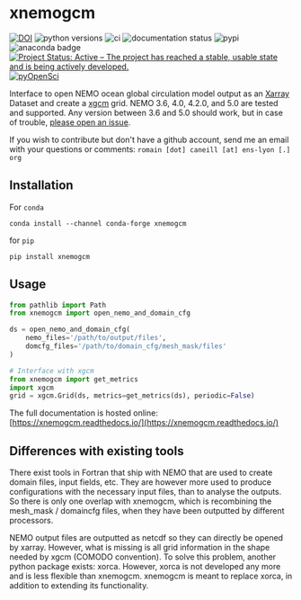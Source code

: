 # xnemogcm

[![DOI](https://zenodo.org/badge/DOI/10.5281/zenodo.5724577.svg)](https://doi.org/10.5281/zenodo.5724577)
![python versions](https://img.shields.io/pypi/pyversions/xnemogcm.svg)
![ci](https://github.com/rcaneill/xnemogcm/actions/workflows/ci.yml/badge.svg)
![documentation status](https://readthedocs.org/projects/xnemogcm/badge/?version=latest)
![pypi](https://badge.fury.io/py/xnemogcm.svg)
![anaconda badge](https://anaconda.org/conda-forge/xnemogcm/badges/version.svg)
[![Project Status: Active – The project has reached a stable, usable state and is being actively developed.](https://www.repostatus.org/badges/latest/active.svg)](https://www.repostatus.org/#active)
[![pyOpenSci](https://tinyurl.com/y22nb8up)](https://github.com/pyOpenSci/software-review/issues/155)

Interface to open NEMO ocean global circulation model output as an [Xarray](https://docs.xarray.dev/en/stable/) Dataset and create a [xgcm](https://xgcm.readthedocs.io/en/latest/) grid. 
NEMO 3.6, 4.0, 4.2.0, and 5.0 are tested and supported. Any version between 3.6 and 5.0 should work,
but in case of trouble, [please open an issue](https://github.com/rcaneill/xnemogcm/issues).

If you wish to contribute but don't have a github account, send me an email with your questions or comments: `romain [dot] caneill [at] ens-lyon [.] org`

## Installation

For `conda`

```shell
conda install --channel conda-forge xnemogcm
```

for `pip`

```shell
pip install xnemogcm
```


## Usage

```python
from pathlib import Path
from xnemogcm import open_nemo_and_domain_cfg

ds = open_nemo_and_domain_cfg(
    nemo_files='/path/to/output/files',
    domcfg_files='/path/to/domain_cfg/mesh_mask/files'
)

# Interface with xgcm
from xnemogcm import get_metrics
import xgcm
grid = xgcm.Grid(ds, metrics=get_metrics(ds), periodic=False)
```

The full documentation is hosted online:
[https://xnemogcm.readthedocs.io/](https://xnemogcm.readthedocs.io/)

## Differences with existing tools

There exist tools in Fortran that ship with NEMO that are used to create domain files,
input fields, etc. They are however more used to produce configurations with the
necessary input files, than to analyse the outputs. So there is only one overlap with
xnemogcm, which is recombining the mesh_mask / domaincfg files,
when they have been outputted by different processors.

NEMO output files are outputted as netcdf so they can directly be opened by xarray.
However, what is missing is all grid information in the shape needed by
xgcm (COMODO convention). To solve this problem, another python package
exists: xorca. However, xorca is not developed any more and is less flexible than xnemogcm.
xnemogcm is meant to replace xorca, in addition to extending its functionality.
